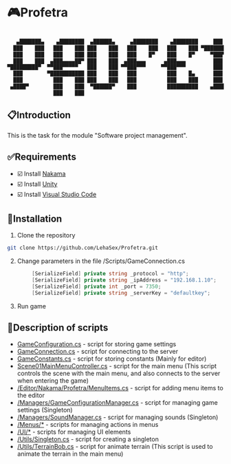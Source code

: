 # 🎮Profetra
```php

   ▄███████▄    ▄████████  ▄██████▄     ▄████████    ▄████████     ███        ▄████████    ▄████████ 
  ███    ███   ███    ███ ███    ███   ███    ███   ███    ███ ▀█████████▄   ███    ███   ███    ███ 
  ███    ███   ███    ███ ███    ███   ███    █▀    ███    █▀     ▀███▀▀██   ███    ███   ███    ███ 
  ███    ███  ▄███▄▄▄▄██▀ ███    ███  ▄███▄▄▄      ▄███▄▄▄         ███   ▀  ▄███▄▄▄▄██▀   ███    ███ 
▀█████████▀  ▀▀███▀▀▀▀▀   ███    ███ ▀▀███▀▀▀     ▀▀███▀▀▀         ███     ▀▀███▀▀▀▀▀   ▀███████████ 
  ███        ▀███████████ ███    ███   ███          ███    █▄      ███     ▀███████████   ███    ███ 
  ███          ███    ███ ███    ███   ███          ███    ███     ███       ███    ███   ███    ███ 
 ▄████▀        ███    ███  ▀██████▀    ███          ██████████    ▄████▀     ███    ███   ███    █▀  
               ███    ███                                                    ███    ███              
```
## 📋Introduction
This is the task for the module "Software project management".
## ✅Requirements
- ☑️ Install [Nakama](https://heroiclabs.com/docs/install-docker-quickstart/)
- ☑️ Install [Unity](https://unity3d.com/get-unity/download)
- ☑️ Install [Visual Studio Code](https://code.visualstudio.com/download)

## 🔧Installation
1. Clone the repository
```bash
git clone https://github.com/LehaSex/Profetra.git
```
2. Change parameters in the file /Scripts/GameConnection.cs
```csharp
		[SerializeField] private string _protocol = "http";
		[SerializeField] private string _ipAddress = "192.168.1.10";
		[SerializeField] private int _port = 7350;
		[SerializeField] private string _serverKey = "defaultkey";
```
3. Run game

## 📝Description of scripts
- [GameConfiguration.cs](/Assets/Profetra/Scripts/GameConfiguration.cs) - script for storing game settings
- [GameConnection.cs](/Assets/Profetra/Scripts/GameConnection.cs) - script for connecting to the server
- [GameConstants.cs](/Assets/Profetra/Scripts/GameConstants.cs) - script for storing constants (Mainly for editor)
- [Scene01MainMenuController.cs](/Assets/Profetra/Scripts/Scene01MainMenuController.cs) - script for the main menu (This script controls the scene with the main menu, and also connects to the server when entering the game)
- [/Editor/Nakama/Profetra/MenuItems.cs](/Assets/Profetra/Scripts/Editor/Nakama/Profetra/MenuItems.cs) - script for adding menu items to the editor
- [/Managers/GameConfigurationManager.cs](/Assets/Profetra/Scripts/Managers/GameConfigurationManager.cs) - script for managing game settings (Singleton)
- [/Managers/SoundManager.cs](/Assets/Profetra/Scripts/Managers/SoundManager.cs) - script for managing sounds (Singleton)
- [/Menus/*](/Assets/Profetra/Scripts/Menus/) - scripts for managing actions in menus
- [/UI/*](/Assets/Profetra/Scripts/UI/) - scripts for managing UI elements
- [/Utils/Singleton.cs](/Assets/Profetra/Scripts/Utils/Singleton.cs) - script for creating a singleton
- [/Utils/TerrainBob.cs](/Assets/Profetra/Scripts/Utils/TerrainBob.cs) - script for animate terrain (This script is used to animate the terrain in the main menu)